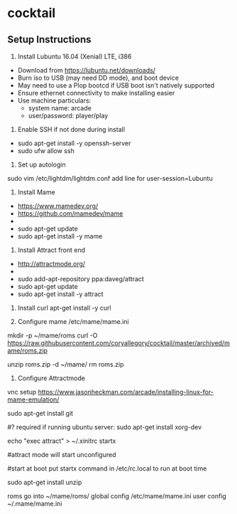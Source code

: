 # cocktail

## Setup Instructions

1. Install Lubuntu 16.04 (Xenial) LTE, i386
  - Download from https://lubuntu.net/downloads/
  - Burn iso to USB (may need DD mode), and boot device
  - May need to use a Plop bootcd if USB boot isn't natively supported
  - Ensure ethernet connectivity to make installing easier
  - Use machine particulars:
    - system name: arcade
    - user/password: player/play

1. Enable SSH if not done during install
  - sudo apt-get install -y openssh-server
  - sudo ufw allow ssh

1. Set up autologin

sudo vim /etc/lightdm/lightdm.conf
add line for
user-session=Lubuntu

1. Install Mame
  - https://www.mamedev.org/
  - https://github.com/mamedev/mame
  - 
  - sudo apt-get update
  - sudo apt-get install -y mame

1. Install Attract front end
  - http://attractmode.org/
  - 
  - sudo add-apt-repository ppa:daveg/attract
  - sudo apt-get update
  - sudo apt-get install -y attract

1. Install curl
apt-get install -y curl


1. Configure mame
/etc/mame/mame.ini

mkdir -p ~/mame/roms
curl -O https://raw.githubusercontent.com/coryallegory/cocktail/master/archived/mame/roms.zip

unzip roms.zip -d ~/mame/
rm roms.zip


1. Configure Attractmode






vnc setup
https://www.jasonheckman.com/arcade/installing-linux-for-mame-emulation/



sudo apt-get install git


#? required if running ubuntu server:
sudo apt-get install xorg-dev

echo "exec attract" > ~/.xinitrc
startx


#attract mode will start unconfigured


#start at boot
put startx command in
/etc/rc.local
to run at boot time



sudo apt-get install unzip

roms go into ~/mame/roms/
global config /etc/mame/mame.ini
user config ~/.mame/mame.ini
